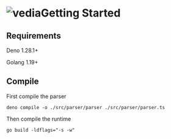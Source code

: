 # ![vedia](https://file+.vscode-resource.vscode-cdn.net/Users/muhammedalican/Documents/repos/vedia/vedia.jpg)Getting Started

## Requirements

Deno 1.28.1+

Golang 1.19+

## Compile

First compile the parser

`deno compile -o ./src/parser/parser ./src/parser/parser.ts`

Then compile the runtime

`go build -ldflags="-s -w" `
